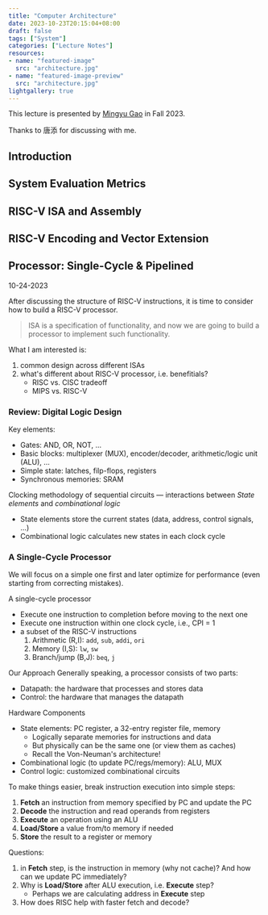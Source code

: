 ```yaml
---
title: "Computer Architecture"
date: 2023-10-23T20:15:04+08:00
draft: false
tags: ["System"]
categories: ["Lecture Notes"]
resources:
- name: "featured-image"
  src: "architecture.jpg"
- name: "featured-image-preview"
  src: "architecture.jpg"
lightgallery: true
---
```


This lecture is presented by [Mingyu Gao](https://people.iiis.tsinghua.edu.cn/~gaomy/) in Fall 2023.

Thanks to 唐添 for discussing with me.

## Introduction

## System Evaluation Metrics

## RISC-V ISA and Assembly

## RISC-V Encoding and Vector Extension

## Processor: Single-Cycle & Pipelined

10-24-2023

After discussing the structure of RISC-V instructions, it is time to consider how to build a RISC-V processor. 

> ISA is a specification of functionality, and now we are going to build a processor to implement such functionality.


What I am interested is:
1. common design across different ISAs
2. what's different about RISC-V processor, i.e. benefitials?
    - RISC vs. CISC tradeoff
    - MIPS vs. RISC-V

### Review: Digital Logic Design
Key elements:
+ Gates: AND, OR, NOT, ...
+ Basic blocks: multiplexer (MUX), encoder/decoder, arithmetic/logic unit (ALU), ...
+ Simple state: latches, filp-flops, registers
+ Synchronous memories: SRAM

Clocking methodology of sequential circuits — interactions between *State elements* and *combinational logic*
- State elements store the current states (data, address, control signals, ...)
- Combinational logic calculates new states in each clock cycle

### A Single-Cycle Processor

We will focus on a simple one first and later optimize for performance (even starting from correcting mistakes).

A single-cycle processor
+ Execute one instruction to completion before moving to the next one
+ Execute one instruction within one clock cycle, i.e., CPI = 1
+ a subset of the RISC-V instructions
    1. Arithmetic (R,I): `add`, `sub`, `addi`, `ori`
    2. Memory (I,S): `lw`, `sw`
    3. Branch/jump (B,J): `beq`, `j`

Our Approach
Generally speaking, a processor consists of two parts:
+ Datapath: the hardware that processes and stores data
+ Control: the hardware that manages the datapath

Hardware Components
+ State elements: PC register, a 32-entry register file, memory
    + Logically separate memories for instructions and data
    + But physically can be the same one (or view them as caches)
    + Recall the Von-Neuman's architecture!
+ Combinational logic (to update PC/regs/memory): ALU, MUX
+ Control logic: customized combinational circuits

To make things easier, break instruction execution into simple steps:
1. **Fetch** an instruction from memory specified by PC and update the PC
2. **Decode** the instruction and read operands from registers
3. **Execute** an operation using an ALU
4. **Load/Store** a value from/to memory if needed
5. **Store** the result to a register or memory

Questions:
1. in **Fetch** step, is the instruction in memory (why not cache)? And how can we update PC immediately?
2. Why is **Load/Store** after ALU execution, i.e. **Execute** step?
    + Perhaps we are calculating address in **Execute** step
3. How does RISC help with faster fetch and decode?
